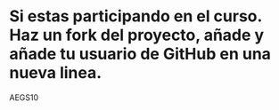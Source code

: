 # Si estas participando en el curso. Haz un fork del proyecto, añade y añade tu usuario de GitHub en una nueva linea.


AEGS10